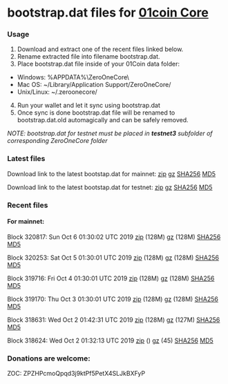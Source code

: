 # bootstrap.dat files for [01coin Core](https://01coin.io)

### Usage

1. Download and extract one of the recent files linked below.
2. Rename extracted file into filename bootstrap.dat.
3. Place bootstrap.dat file inside of your 01Coin data folder:
 - Windows: %APPDATA%\ZeroOneCore\
 - Mac OS: ~/Library/Application Support/ZeroOneCore/
 - Unix/Linux: ~/.zeroonecore/
4. Run your wallet and let it sync using bootstrap.dat
5. Once sync is done bootstrap.dat file will be renamed to bootstrap.dat.old automagically and can be safely removed.

_NOTE: bootstrap.dat for testnet must be placed in **testnet3** subfolder of corresponding ZeroOneCore folder_

### Latest files
Download link to the latest bootstap.dat for mainnet: [zip](https://files.01coin.io/mainnet/bootstrap.dat.zip) [gz](https://files.01coin.io/mainnet/bootstrap.dat.tar.gz) [SHA256](https://files.01coin.io/mainnet/sha256.txt) [MD5](https://files.01coin.io/mainnet/md5.txt)

Download link to the latest bootstap.dat for testnet: [zip](https://files.01coin.io/testnet/bootstrap.dat.zip) [gz](https://files.01coin.io/testnet/bootstrap.dat.tar.gz) [SHA256](https://files.01coin.io/testnet/sha256.txt) [MD5](https://files.01coin.io/testnet/md5.txt)

### Recent files

#### For mainnet:

Block 320817: Sun Oct  6 01:30:02 UTC 2019 [zip](https://files.01coin.io/mainnet/2019-10-06/bootstrap.dat.zip) (128M) [gz](https://files.01coin.io/mainnet/2019-10-06/bootstrap.dat.tar.gz) (128M) [SHA256](https://files.01coin.io/mainnet/2019-10-06/sha256.txt) [MD5](https://files.01coin.io/mainnet/2019-10-06/md5.txt)

Block 320253: Sat Oct  5 01:30:01 UTC 2019 [zip](https://files.01coin.io/mainnet/2019-10-05/bootstrap.dat.zip) (128M) [gz](https://files.01coin.io/mainnet/2019-10-05/bootstrap.dat.tar.gz) (128M) [SHA256](https://files.01coin.io/mainnet/2019-10-05/sha256.txt) [MD5](https://files.01coin.io/mainnet/2019-10-05/md5.txt)

Block 319716: Fri Oct  4 01:30:01 UTC 2019 [zip](https://files.01coin.io/mainnet/2019-10-04/bootstrap.dat.zip) (128M) [gz](https://files.01coin.io/mainnet/2019-10-04/bootstrap.dat.tar.gz) (128M) [SHA256](https://files.01coin.io/mainnet/2019-10-04/sha256.txt) [MD5](https://files.01coin.io/mainnet/2019-10-04/md5.txt)

Block 319170: Thu Oct  3 01:30:01 UTC 2019 [zip](https://files.01coin.io/mainnet/2019-10-03/bootstrap.dat.zip) (128M) [gz](https://files.01coin.io/mainnet/2019-10-03/bootstrap.dat.tar.gz) (128M) [SHA256](https://files.01coin.io/mainnet/2019-10-03/sha256.txt) [MD5](https://files.01coin.io/mainnet/2019-10-03/md5.txt)

Block 318631: Wed Oct  2 01:42:31 UTC 2019 [zip](https://files.01coin.io/mainnet/2019-10-02/bootstrap.dat.zip) (128M) [gz](https://files.01coin.io/mainnet/2019-10-02/bootstrap.dat.tar.gz) (127M) [SHA256](https://files.01coin.io/mainnet/2019-10-02/sha256.txt) [MD5](https://files.01coin.io/mainnet/2019-10-02/md5.txt)

Block 318624: Wed Oct  2 01:32:13 UTC 2019 [zip](https://files.01coin.io/mainnet/2019-10-02/bootstrap.dat.zip) () [gz](https://files.01coin.io/mainnet/2019-10-02/bootstrap.dat.tar.gz) (45) [SHA256](https://files.01coin.io/mainnet/2019-10-02/sha256.txt) [MD5](https://files.01coin.io/mainnet/2019-10-02/md5.txt)


### Donations are welcome:

ZOC: ZPZHPcmoQpqd3j9ktPf5PetX4SLJkBXFyP
